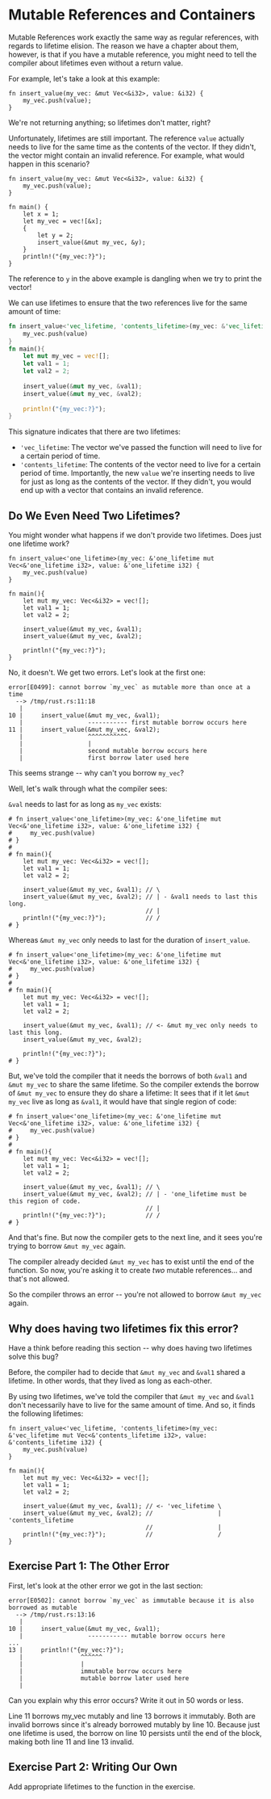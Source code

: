 # Mutable References and Containers

Mutable References work exactly the same way as regular references, with regards
to lifetime elision. The reason we have a chapter about them, however, is that if
you have a mutable reference, you might need to tell the compiler about lifetimes
even without a return value.

For example, let's take a look at this example:

``` rust,ignore
fn insert_value(my_vec: &mut Vec<&i32>, value: &i32) {
    my_vec.push(value);
}
```

We're not returning anything; so lifetimes don't matter, right?

Unfortunately, lifetimes are still important. The reference `value` actually needs to
live for the same time as the contents of the vector. If they didn't,
the vector might contain an invalid reference. For example, what would happen
in this scenario?

``` rust,ignore
fn insert_value(my_vec: &mut Vec<&i32>, value: &i32) {
    my_vec.push(value);
}

fn main() {
    let x = 1;
    let my_vec = vec![&x];
    {
        let y = 2;
        insert_value(&mut my_vec, &y);
    }
    println!("{my_vec:?}");
}
```

The reference to `y` in the above example is dangling when we try to print the vector!

We can use lifetimes to ensure that the two references live for the same amount of time:

``` rust
fn insert_value<'vec_lifetime, 'contents_lifetime>(my_vec: &'vec_lifetime mut Vec<&'contents_lifetime i32>, value: &'contents_lifetime i32) {
    my_vec.push(value)
}
fn main(){
    let mut my_vec = vec![];
    let val1 = 1;
    let val2 = 2;
    
    insert_value(&mut my_vec, &val1);
    insert_value(&mut my_vec, &val2);
    
    println!("{my_vec:?}");
}
```

This signature indicates that there are two lifetimes:

 - `'vec_lifetime`: The vector we've passed the function will need to live
   for a certain period of time.
 - `'contents_lifetime`: The contents of the vector need to live for a certain
   period of time. Importantly, the new `value` we're inserting needs to live
   for just as long as the contents of the vector. If they didn't, you would
   end up with a vector that contains an invalid reference.

## Do We Even Need Two Lifetimes?

You might wonder what happens if we don't provide two lifetimes. Does just
one lifetime work?

``` rust,ignore
fn insert_value<'one_lifetime>(my_vec: &'one_lifetime mut Vec<&'one_lifetime i32>, value: &'one_lifetime i32) {
    my_vec.push(value)
}

fn main(){
    let mut my_vec: Vec<&i32> = vec![];
    let val1 = 1;
    let val2 = 2;
    
    insert_value(&mut my_vec, &val1);
    insert_value(&mut my_vec, &val2);
    
    println!("{my_vec:?}");
}
```

No, it doesn't. We get two errors. Let's look at the first one:

```
error[E0499]: cannot borrow `my_vec` as mutable more than once at a time
  --> /tmp/rust.rs:11:18
   |
10 |     insert_value(&mut my_vec, &val1);
   |                  ----------- first mutable borrow occurs here
11 |     insert_value(&mut my_vec, &val2);
   |                  ^^^^^^^^^^^
   |                  |
   |                  second mutable borrow occurs here
   |                  first borrow later used here

```

This seems strange -- why can't you borrow `my_vec`?

Well, let's walk through what the compiler sees:

`&val` needs to last for as long as `my_vec` exists:

``` rust,ignore
# fn insert_value<'one_lifetime>(my_vec: &'one_lifetime mut Vec<&'one_lifetime i32>, value: &'one_lifetime i32) {
#     my_vec.push(value)
# }
# 
# fn main(){
    let mut my_vec: Vec<&i32> = vec![];
    let val1 = 1;
    let val2 = 2;
    
    insert_value(&mut my_vec, &val1); // \
    insert_value(&mut my_vec, &val2); // | - &val1 needs to last this long.
                                      // |
    println!("{my_vec:?}");           // /
# }
```

Whereas `&mut my_vec` only needs to last for the duration of `insert_value`.

``` rust,ignore
# fn insert_value<'one_lifetime>(my_vec: &'one_lifetime mut Vec<&'one_lifetime i32>, value: &'one_lifetime i32) {
#     my_vec.push(value)
# }
# 
# fn main(){
    let mut my_vec: Vec<&i32> = vec![];
    let val1 = 1;
    let val2 = 2;
    
    insert_value(&mut my_vec, &val1); // <- &mut my_vec only needs to last this long.
    insert_value(&mut my_vec, &val2); 
    
    println!("{my_vec:?}");
# }
```

But, we've told the compiler that it needs the borrows of both `&val1` and
`&mut my_vec` to share the same lifetime. So the compiler extends the borrow
of `&mut my_vec` to ensure they do share a lifetime:
It sees that if it let `&mut my_vec` live as long as `&val1`, it would
have that single region of code:

``` rust,ignore
# fn insert_value<'one_lifetime>(my_vec: &'one_lifetime mut Vec<&'one_lifetime i32>, value: &'one_lifetime i32) {
#     my_vec.push(value)
# }
# 
# fn main(){
    let mut my_vec: Vec<&i32> = vec![];
    let val1 = 1;
    let val2 = 2;
    
    insert_value(&mut my_vec, &val1); // \
    insert_value(&mut my_vec, &val2); // | - 'one_lifetime must be this region of code.
                                      // |
    println!("{my_vec:?}");           // /
# }
```

And that's fine. But now the compiler gets to the next line, and it sees you're
trying to borrow `&mut my_vec` again.

The compiler already decided `&mut my_vec` has to exist until the end of the function.
So now, you're asking it to create *two* mutable references... and that's not allowed.

So the compiler throws an error -- you're not allowed to borrow `&mut my_vec` again.


## Why does having two lifetimes fix this error?

Have a think before reading this section -- why does having two lifetimes
solve this bug?

Before, the compiler had to decide that `&mut my_vec` and `&val1` shared a lifetime.
In other words, that they lived as long as each-other.

By using two lifetimes, we've told the compiler that `&mut my_vec` and `&val1`
don't necessarily have to live for the same amount of time. And so,
it finds the following lifetimes:

``` rust,ignore
fn insert_value<'vec_lifetime, 'contents_lifetime>(my_vec: &'vec_lifetime mut Vec<&'contents_lifetime i32>, value: &'contents_lifetime i32) {
    my_vec.push(value)
}

fn main(){
    let mut my_vec: Vec<&i32> = vec![];
    let val1 = 1;
    let val2 = 2;
    
    insert_value(&mut my_vec, &val1); // <- 'vec_lifetime \
    insert_value(&mut my_vec, &val2); //                  | 'contents_lifetime
                                      //                  |
    println!("{my_vec:?}");           //                  /
}
```

## Exercise Part 1: The Other Error

First, let's look at the other error we got in the last section:

```
error[E0502]: cannot borrow `my_vec` as immutable because it is also borrowed as mutable
  --> /tmp/rust.rs:13:16
   |
10 |     insert_value(&mut my_vec, &val1);
   |                  ----------- mutable borrow occurs here
...
13 |     println!("{my_vec:?}");
   |                ^^^^^^
   |                |
   |                immutable borrow occurs here
   |                mutable borrow later used here
   |
```

Can you explain why this error occurs? Write it out in 50 words or less.

Line 11 borrows my_vec mutably and line 13 borrows it immutably.
Both are invalid borrows since it's already borrowed mutably by line 10.
Because just one lifetime is used, the borrow on line 10 persists until the end of the block, making both line 11 and line 13 invalid.

## Exercise Part 2: Writing Our Own

Add appropriate lifetimes to the function in the exercise.
